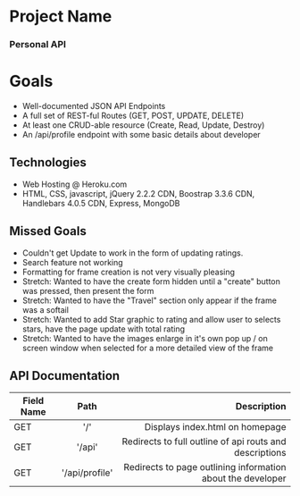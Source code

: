 # Project Name
### Personal API

# Goals
* Well-documented JSON API Endpoints
* A full set of REST-ful Routes (GET, POST, UPDATE, DELETE)
* At least one CRUD-able resource (Create, Read, Update, Destroy)
* An /api/profile endpoint with some basic details about developer

## Technologies
* Web Hosting @ Heroku.com
* HTML, CSS, javascript, jQuery 2.2.2 CDN, Boostrap 3.3.6 CDN, Handlebars 4.0.5 CDN, Express, MongoDB

## Missed Goals
* Couldn't get Update to work in the form of updating ratings.
* Search feature not working
* Formatting for frame creation is not very visually pleasing
* Stretch: Wanted to have the create form hidden until a "create" button was pressed, then present the form  
* Stretch: Wanted to have the "Travel" section only appear if the frame was a softail
* Stretch: Wanted to add Star graphic to rating and allow user to selects stars, have the page update with total rating
* Stretch: Wanted to have the images enlarge in it's own pop up / on screen window when selected for a more detailed view of the frame

## API Documentation

| Field Name   | Path         | Description                    |
| ------------ |:------------:| ------------------------------:|
| GET          | '/'          | Displays index.html on homepage |
| GET          | '/api'       | Redirects to full outline of api routs and descriptions |
| GET          | '/api/profile'| Redirects to page outlining information about the developer |
